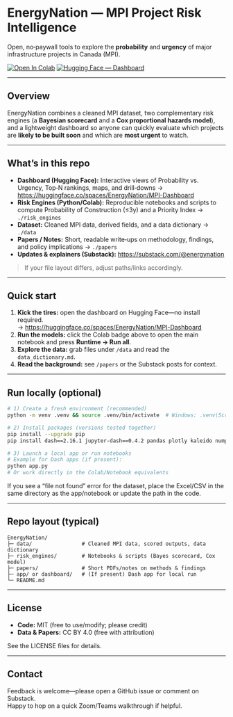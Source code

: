 # EnergyNation — MPI Project Risk Intelligence

Open, no‑paywall tools to explore the **probability** and **urgency** of major infrastructure projects in Canada (MPI).

[![Open In Colab](https://colab.research.google.com/assets/colab-badge.svg)](https://colab.research.google.com/github/joshuasamuel123/EnergyNation/blob/main/risk_engines/EnergyNation_Risk_Engine_Colab_v02.ipynb)
[![Hugging Face — Dashboard](https://img.shields.io/badge/%F0%9F%A4%97%20Hugging%20Face-Spaces-blue)](https://huggingface.co/spaces/EnergyNation/MPI-Dashboard)

---

## Overview
EnergyNation combines a cleaned MPI dataset, two complementary risk engines (a **Bayesian scorecard** and a **Cox proportional hazards model**), and a lightweight dashboard so anyone can quickly evaluate which projects are **likely to be built soon** and which are **most urgent** to watch.

---

## What’s in this repo
- **Dashboard (Hugging Face):** Interactive views of Probability vs. Urgency, Top‑N rankings, maps, and drill‑downs → https://huggingface.co/spaces/EnergyNation/MPI-Dashboard
- **Risk Engines (Python/Colab):** Reproducible notebooks and scripts to compute Probability of Construction (≤3y) and a Priority Index → `./risk_engines`
- **Dataset:** Cleaned MPI data, derived fields, and a data dictionary → `./data`
- **Papers / Notes:** Short, readable write‑ups on methodology, findings, and policy implications → `./papers`
- **Updates & explainers (Substack):** https://substack.com/@energynation

> If your file layout differs, adjust paths/links accordingly.

---

## Quick start
1. **Kick the tires:** open the dashboard on Hugging Face—no install required.  
   → https://huggingface.co/spaces/EnergyNation/MPI-Dashboard
2. **Run the models:** click the Colab badge above to open the main notebook and press **Runtime → Run all**.
3. **Explore the data:** grab files under `/data` and read the `data_dictionary.md`.
4. **Read the background:** see `/papers` or the Substack posts for context.

---

## Run locally (optional)
```bash
# 1) Create a fresh environment (recommended)
python -m venv .venv && source .venv/bin/activate  # Windows: .venv\Scripts\activate

# 2) Install packages (versions tested together)
pip install --upgrade pip
pip install dash==2.16.1 jupyter-dash==0.4.2 pandas plotly kaleido numpy

# 3) Launch a local app or run notebooks
# Example for Dash apps (if present):
python app.py
# Or work directly in the Colab/Notebook equivalents
```
If you see a “file not found” error for the dataset, place the Excel/CSV in the same directory as the app/notebook or update the path in the code.

---

## Repo layout (typical)
```
EnergyNation/
├─ data/                # Cleaned MPI data, scored outputs, data dictionary
├─ risk_engines/        # Notebooks & scripts (Bayes scorecard, Cox model)
├─ papers/              # Short PDFs/notes on methods & findings
├─ app/ or dashboard/   # (If present) Dash app for local run
└─ README.md
```

---

## License
- **Code:** MIT (free to use/modify; please credit)
- **Data & Papers:** CC BY 4.0 (free with attribution)

See the LICENSE files for details.

---

## Contact
Feedback is welcome—please open a GitHub issue or comment on Substack.  
Happy to hop on a quick Zoom/Teams walkthrough if helpful.
